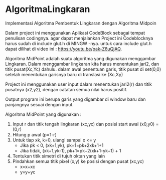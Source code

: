 # AlgoritmaLingkaran
Implementasi Algoritma Pembentuk Lingkaran dengan Algoritma Midpoin

Dalam project ini menggunakan Aplikasi CodeBlock sebagai tempat penulisan codingnya.
agar dapat menjalankan Project ini Codeblocknya harus sudah di include glut.h di MINGW -nya.
untuk cara include glut.h dapat dilihat di video ini : https://youtu.be/pak-Z6uQjAQ.

Algoritma MidPoint adalah suatu algoritma yang digunakan menggambar Lingkaran.
Dalam menggambar lingkaran kita harus menentukan jari2, dan titik pusat(Xc,Yc) dahulu.
dalam awal penentuan garis, titik pusat di set(0,0) setelah menentukan garisnya baru di translasi 
ke (Xc,Xy) 

Project ini menggunakan user input dalam menentukan jari2(r) dan titik pusatnya (x2,y2),
dengan catatan semua nilai harus positif.

Output program ini berupa garis yang digambar di window baru dan panjangnya sesuai dengan input.

Algoritma MidPoint yang digunakan :

1. Input r dan titik tengah lingkaran (xc,yc) dan posisi start awal (x0,y0) = (0,r)
2. Hitung p awal  (p=1-r)
3. Untuk tiap xk, k=0, ulangi sampai x <= y
   - Jika pk < 0, (xk+1,yk), pk+1=pk+2xk+1+1
   - Jika tidak, (xk+1,yk-1), pk+1=pk+2(xk+1-yk+1) + 1 
4. Tentukan titik simetri di tujuh oktan yang lain 
5. Pindahkan semua titik pixel (x,y) ke posisi dengan pusat (xc,yc) 
   - x=x+xc
   - y=y+yc
